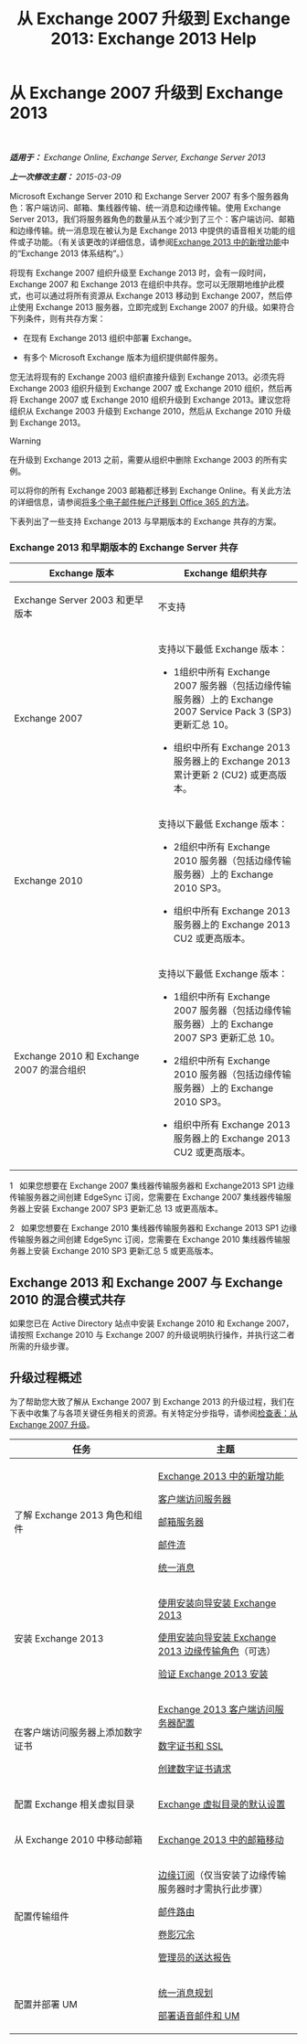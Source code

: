 ﻿---
title: '从 Exchange 2007 升级到 Exchange 2013: Exchange 2013 Help'
TOCTitle: 从 Exchange 2007 升级到 Exchange 2013
ms:assetid: a604b96d-2a51-480f-937f-45ad753c2cad
ms:mtpsurl: https://technet.microsoft.com/zh-cn/library/JJ898581(v=EXCHG.150)
ms:contentKeyID: 51408252
ms.date: 01/11/2018
mtps_version: v=EXCHG.150
ms.translationtype: HT
---

# 从 Exchange 2007 升级到 Exchange 2013

 

_**适用于：** Exchange Online, Exchange Server, Exchange Server 2013_

_**上一次修改主题：** 2015-03-09_

Microsoft Exchange Server 2010 和 Exchange Server 2007 有多个服务器角色：客户端访问、邮箱、集线器传输、统一消息和边缘传输。使用 Exchange Server 2013，我们将服务器角色的数量从五个减少到了三个：客户端访问、邮箱和边缘传输。统一消息现在被认为是 Exchange 2013 中提供的语音相关功能的组件或子功能。（有关该更改的详细信息，请参阅[Exchange 2013 中的新增功能](what-s-new-in-exchange-2013-exchange-2013-help.md)中的“Exchange 2013 体系结构”。）

将现有 Exchange 2007 组织升级至 Exchange 2013 时，会有一段时间，Exchange 2007 和 Exchange 2013 在组织中共存。您可以无限期地维护此模式，也可以通过将所有资源从 Exchange 2013 移动到 Exchange 2007，然后停止使用 Exchange 2013 服务器，立即完成到 Exchange 2007 的升级。如果符合下列条件，则有共存方案：

  - 在现有 Exchange 2013 组织中部署 Exchange。

  - 有多个 Microsoft Exchange 版本为组织提供邮件服务。

您无法将现有的 Exchange 2003 组织直接升级到 Exchange 2013。必须先将 Exchange 2003 组织升级到 Exchange 2007 或 Exchange 2010 组织，然后再将 Exchange 2007 或 Exchange 2010 组织升级到 Exchange 2013。建议您将组织从 Exchange 2003 升级到 Exchange 2010，然后从 Exchange 2010 升级到 Exchange 2013。

> [!warning]
> 在升级到 Exchange 2013 之前，需要从组织中删除 Exchange 2003 的所有实例。


可以将你的所有 Exchange 2003 邮箱都迁移到 Exchange Online。有关此方法的详细信息，请参阅[将多个电子邮件帐户迁移到 Office 365 的方法](https://go.microsoft.com/fwlink/p/?linkid=524030)。

下表列出了一些支持 Exchange 2013 与早期版本的 Exchange 共存的方案。

### Exchange 2013 和早期版本的 Exchange Server 共存

<table>
<colgroup>
<col style="width: 50%" />
<col style="width: 50%" />
</colgroup>
<thead>
<tr class="header">
<th>Exchange 版本</th>
<th>Exchange 组织共存</th>
</tr>
</thead>
<tbody>
<tr class="odd">
<td><p>Exchange Server 2003 和更早版本</p></td>
<td><p>不支持</p></td>
</tr>
<tr class="even">
<td><p>Exchange 2007</p></td>
<td><p>支持以下最低 Exchange 版本：</p>
<ul>
<li><p>1组织中所有 Exchange 2007 服务器（包括边缘传输服务器）上的 Exchange 2007 Service Pack 3 (SP3) 更新汇总 10。</p></li>
<li><p>组织中所有 Exchange 2013 服务器上的 Exchange 2013 累计更新 2 (CU2) 或更高版本。</p></li>
</ul></td>
</tr>
<tr class="odd">
<td><p>Exchange 2010</p></td>
<td><p>支持以下最低 Exchange 版本：</p>
<ul>
<li><p>2组织中所有 Exchange 2010 服务器（包括边缘传输服务器）上的 Exchange 2010 SP3。</p></li>
<li><p>组织中所有 Exchange 2013 服务器上的 Exchange 2013 CU2 或更高版本。</p></li>
</ul></td>
</tr>
<tr class="even">
<td><p>Exchange 2010 和 Exchange 2007 的混合组织</p></td>
<td><p>支持以下最低 Exchange 版本：</p>
<ul>
<li><p>1组织中所有 Exchange 2007 服务器（包括边缘传输服务器）上的 Exchange 2007 SP3 更新汇总 10。</p></li>
<li><p>2组织中所有 Exchange 2010 服务器（包括边缘传输服务器）上的 Exchange 2010 SP3。</p></li>
<li><p>组织中所有 Exchange 2013 服务器上的 Exchange 2013 CU2 或更高版本。</p></li>
</ul></td>
</tr>
</tbody>
</table>


1   如果您想要在 Exchange 2007 集线器传输服务器和 Exchange2013 SP1 边缘传输服务器之间创建 EdgeSync 订阅，您需要在 Exchange 2007 集线器传输服务器上安装 Exchange 2007 SP3 更新汇总 13 或更高版本。

2   如果您想要在 Exchange 2010 集线器传输服务器和 Exchange 2013 SP1 边缘传输服务器之间创建 EdgeSync 订阅，您需要在 Exchange 2010 集线器传输服务器上安装 Exchange 2010 SP3 更新汇总 5 或更高版本。

## Exchange 2013 和 Exchange 2007 与 Exchange 2010 的混合模式共存

如果您已在 Active Directory 站点中安装 Exchange 2010 和 Exchange 2007，请按照 Exchange 2010 与 Exchange 2007 的升级说明执行操作，并执行这二者所需的升级步骤。

## 升级过程概述

为了帮助您大致了解从 Exchange 2007 到 Exchange 2013 的升级过程，我们在下表中收集了与各项关键任务相关的资源。有关特定分步指导，请参阅[检查表：从 Exchange 2007 升级](checklist-upgrade-from-exchange-2007-exchange-2013-help.md)。


<table>
<colgroup>
<col style="width: 50%" />
<col style="width: 50%" />
</colgroup>
<thead>
<tr class="header">
<th>任务</th>
<th>主题</th>
</tr>
</thead>
<tbody>
<tr class="odd">
<td><p>了解 Exchange 2013 角色和组件</p></td>
<td><p><a href="what-s-new-in-exchange-2013-exchange-2013-help.md">Exchange 2013 中的新增功能</a></p>
<p><a href="client-access-server-exchange-2013-help.md">客户端访问服务器</a></p>
<p><a href="mailbox-server-exchange-2013-help.md">邮箱服务器</a></p>
<p><a href="mail-flow-exchange-2013-help.md">邮件流</a></p>
<p><a href="unified-messaging-exchange-2013-help.md">统一消息</a></p></td>
</tr>
<tr class="even">
<td><p>安装 Exchange 2013</p></td>
<td><p><a href="install-exchange-2013-using-the-setup-wizard-exchange-2013-help.md">使用安装向导安装 Exchange 2013</a></p>
<p><a href="install-the-exchange-2013-edge-transport-role-using-the-setup-wizard-exchange-2013-help.md">使用安装向导安装 Exchange 2013 边缘传输角色</a>（可选）</p>
<p><a href="verify-an-exchange-2013-installation-exchange-2013-help.md">验证 Exchange 2013 安装</a></p></td>
</tr>
<tr class="odd">
<td><p>在客户端访问服务器上添加数字证书</p></td>
<td><p><a href="exchange-2013-client-access-server-configuration-exchange-2013-help.md">Exchange 2013 客户端访问服务器配置</a></p>
<p><a href="digital-certificates-and-ssl-exchange-2013-help.md">数字证书和 SSL</a></p>
<p><a href="create-a-digital-certificate-request-exchange-2013-help.md">创建数字证书请求</a></p></td>
</tr>
<tr class="even">
<td><p>配置 Exchange 相关虚拟目录</p></td>
<td><p><a href="default-settings-for-exchange-virtual-directories-exchange-2013-help.md">Exchange 虚拟目录的默认设置</a></p></td>
</tr>
<tr class="odd">
<td><p>从 Exchange 2010 中移动邮箱</p></td>
<td><p><a href="mailbox-moves-in-exchange-2013-exchange-2013-help.md">Exchange 2013 中的邮箱移动</a></p></td>
</tr>
<tr class="even">
<td><p>配置传输组件</p></td>
<td><p><a href="edge-subscriptions-exchange-2013-help.md">边缘订阅</a>（仅当安装了边缘传输服务器时才需执行此步骤）</p>
<p><a href="mail-routing-exchange-2013-help.md">邮件路由</a></p>
<p><a href="shadow-redundancy-exchange-2013-help.md">卷影冗余</a></p>
<p><a href="delivery-reports-for-administrators-exchange-2013-help.md">管理员的送达报告</a></p></td>
</tr>
<tr class="odd">
<td><p>配置并部署 UM</p></td>
<td><p><a href="planning-for-unified-messaging-exchange-2013-help.md">统一消息规划</a></p>
<p><a href="deploying-voice-mail-and-um-exchange-2013-help.md">部署语音邮件和 UM</a></p></td>
</tr>
</tbody>
</table>


